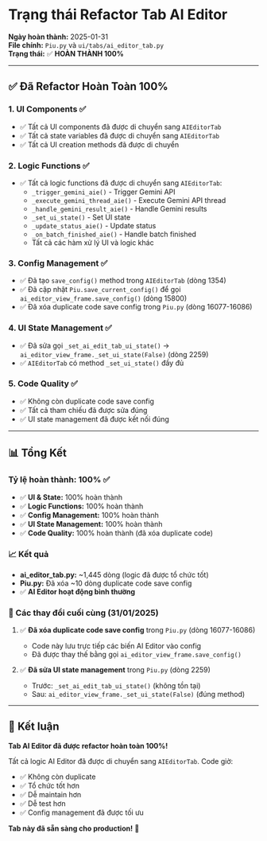 # Trạng thái Refactor Tab AI Editor

**Ngày hoàn thành:** 2025-01-31  
**File chính:** `Piu.py` và `ui/tabs/ai_editor_tab.py`  
**Trạng thái:** ✅ **HOÀN THÀNH 100%**

---

## ✅ Đã Refactor Hoàn Toàn 100%

### 1. UI Components ✅
- ✅ Tất cả UI components đã được di chuyển sang `AIEditorTab`
- ✅ Tất cả state variables đã được di chuyển sang `AIEditorTab`
- ✅ Tất cả UI creation methods đã được di chuyển

### 2. Logic Functions ✅
- ✅ Tất cả logic functions đã được di chuyển sang `AIEditorTab`:
  - `_trigger_gemini_aie()` - Trigger Gemini API
  - `_execute_gemini_thread_aie()` - Execute Gemini API thread
  - `_handle_gemini_result_aie()` - Handle Gemini results
  - `_set_ui_state()` - Set UI state
  - `_update_status_aie()` - Update status
  - `_on_batch_finished_aie()` - Handle batch finished
  - Tất cả các hàm xử lý UI và logic khác

### 3. Config Management ✅
- ✅ Đã tạo `save_config()` method trong `AIEditorTab` (dòng 1354)
- ✅ Đã cập nhật `Piu.save_current_config()` để gọi `ai_editor_view_frame.save_config()` (dòng 15800)
- ✅ Đã xóa duplicate code save config trong `Piu.py` (dòng 16077-16086)

### 4. UI State Management ✅
- ✅ Đã sửa gọi `_set_ai_edit_tab_ui_state()` → `ai_editor_view_frame._set_ui_state(False)` (dòng 2259)
- ✅ `AIEditorTab` có method `_set_ui_state()` đầy đủ

### 5. Code Quality ✅
- ✅ Không còn duplicate code save config
- ✅ Tất cả tham chiếu đã được sửa đúng
- ✅ UI state management đã được kết nối đúng

---

## 📊 Tổng Kết

### Tỷ lệ hoàn thành: **100%** ✅

- ✅ **UI & State:** 100% hoàn thành
- ✅ **Logic Functions:** 100% hoàn thành
- ✅ **Config Management:** 100% hoàn thành
- ✅ **UI State Management:** 100% hoàn thành
- ✅ **Code Quality:** 100% hoàn thành (đã xóa duplicate code)

### 📈 Kết quả

- **ai_editor_tab.py:** ~1,445 dòng (logic đã được tổ chức tốt)
- **Piu.py:** Đã xóa ~10 dòng duplicate code save config
- ✅ **AI Editor hoạt động bình thường**

### 🔧 Các thay đổi cuối cùng (31/01/2025)

1. ✅ **Đã xóa duplicate code save config** trong `Piu.py` (dòng 16077-16086)
   - Code này lưu trực tiếp các biến AI Editor vào config
   - Đã được thay thế bằng gọi `ai_editor_view_frame.save_config()`

2. ✅ **Đã sửa UI state management** trong `Piu.py` (dòng 2259)
   - Trước: `_set_ai_edit_tab_ui_state()` (không tồn tại)
   - Sau: `ai_editor_view_frame._set_ui_state(False)` (đúng method)

---

## 🎉 Kết luận

**Tab AI Editor đã được refactor hoàn toàn 100%!**

Tất cả logic AI Editor đã được di chuyển sang `AIEditorTab`. Code giờ:
- ✅ Không còn duplicate
- ✅ Tổ chức tốt hơn
- ✅ Dễ maintain hơn
- ✅ Dễ test hơn
- ✅ Config management đã được tối ưu

**Tab này đã sẵn sàng cho production!** 🚀

